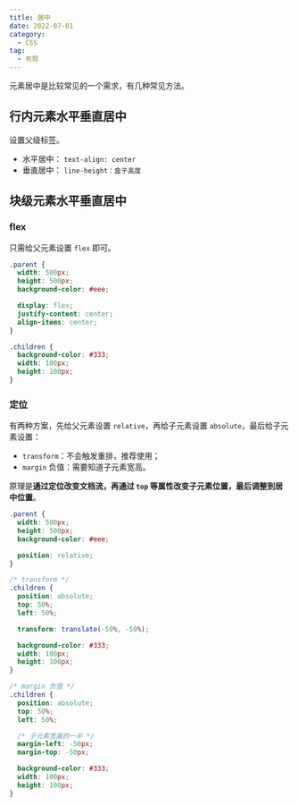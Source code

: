 ```yaml
---
title: 居中
date: 2022-07-01
category:
  - CSS
tag:
  - 布局
---
```


元素居中是比较常见的一个需求，有几种常见方法。

## 行内元素水平垂直居中

设置父级标签。

* 水平居中： `text-align: center`
* 垂直居中： `line-height：盒子高度`

## 块级元素水平垂直居中

### flex

只需给父元素设置 `flex` 即可。

```css
.parent {
  width: 500px;
  height: 500px;
  background-color: #eee;

  display: flex;
  justify-content: center;
  align-items: center;
}

.children {
  background-color: #333;
  width: 100px;
  height: 100px;
}
```

### 定位

有两种方案，先给父元素设置 `relative`，再给子元素设置 `absolute`，最后给子元素设置：

* `transform`：不会触发重排，推荐使用；
* `margin` 负值：需要知道子元素宽高。

原理是**通过定位改变文档流，再通过 `top` 等属性改变子元素位置，最后调整到居中位置**。

```css
.parent {
  width: 500px;
  height: 500px;
  background-color: #eee;

  position: relative;
}

/* transform */
.children {
  position: absolute;
  top: 50%;
  left: 50%;

  transform: translate(-50%, -50%);

  background-color: #333;
  width: 100px;
  height: 100px;
}

/* margin 负值 */
.children {
  position: absolute;
  top: 50%;
  left: 50%;

  /* 子元素宽高的一半 */
  margin-left: -50px;
  margin-top: -50px;

  background-color: #333;
  width: 100px;
  height: 100px;
}
```